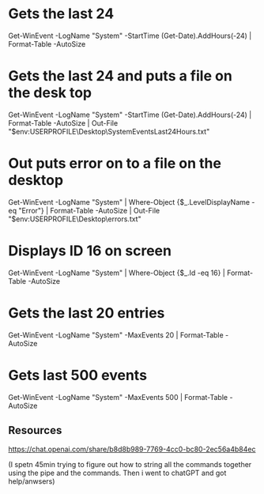 

# Gets the last 24

Get-WinEvent -LogName "System" -StartTime (Get-Date).AddHours(-24) | Format-Table -AutoSize

# Gets the last 24 and puts a file on the desk top

Get-WinEvent -LogName "System" -StartTime (Get-Date).AddHours(-24) | Format-Table -AutoSize | Out-File "$env:USERPROFILE\Desktop\SystemEventsLast24Hours.txt"

# Out puts error on to a file on the desktop

Get-WinEvent -LogName "System" | Where-Object {$_.LevelDisplayName -eq "Error"} | Format-Table -AutoSize | Out-File "$env:USERPROFILE\Desktop\errors.txt"

# Displays ID 16 on screen

Get-WinEvent -LogName "System" | Where-Object {$_.Id -eq 16} | Format-Table -AutoSize

# Gets the last 20 entries

Get-WinEvent -LogName "System" -MaxEvents 20 | Format-Table -AutoSize


# Gets last 500 events

Get-WinEvent -LogName "System" -MaxEvents 500 | Format-Table -AutoSize


## Resources
https://chat.openai.com/share/b8d8b989-7769-4cc0-bc80-2ec56a4b84ec

(I spetn 45min trying to figure out how to string all the commands together using the pipe and the commands. Then i went to chatGPT and got help/anwsers)

